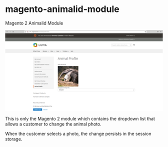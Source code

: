 # magento-animalid-module
Magento 2 Animalid Module

![banner](https://raw.githubusercontent.com/tbcabagay/magento-animalid-module/0a6cda1544e48255db4d5e6642d72ddab413cd32/banner.png)

This is only the Magento 2 module which contains the dropdown list that allows a customer to change the animal photo.

When the customer selects a photo, the change persists in the session storage.
